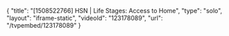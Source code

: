 {
    "title": "[1508522766] HSN | Life Stages: Access to Home",
    "type": "solo",
    "layout": "iframe-static",
    "videoId": "123178089",
    "url": "\/tvpembed\/123178089"
}